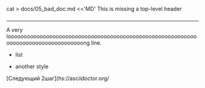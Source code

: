 cat > docs/05_bad_doc.md <<'MD'
This is missing a top-level header
### 

---
A very looooooooooooooooooooooooooooooooooooooooooooooooooooooooooooooooooooooooooooooooooong line.
- list
* another style




























































































[Следующий 2шаг](hs://asciidoctor.org/
